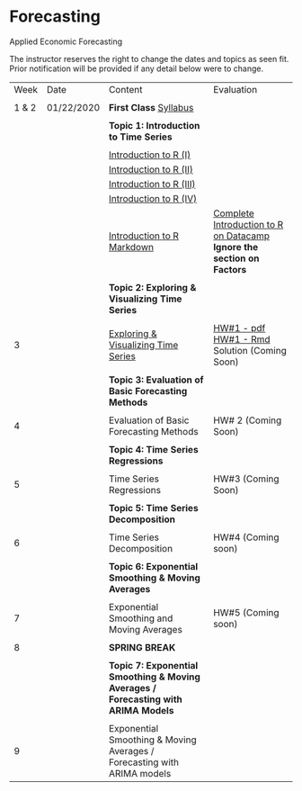 # Forecasting
Applied Economic Forecasting

The instructor reserves the right to change the dates and topics as seen fit. Prior notification will be provided if any detail below were to change.

|         |                |                                                                                                                                                                                                    |                                                                                                                                    | 
|---------|----------------|----------------------------------------------------------------------------------------------------------------------------------------------------------------------------------------------------|------------------------------------------------------------------------------------------------------------------------------------| 
| Week      | Date             | Content                                 | Evaluation |
|           |                  |                                         |            |
| 1 & 2     | 01/22/2020       | **First Class** [Syllabus](Syllabus)    |            |
|           |                  |                                         |            |
|           |                  | **Topic 1: Introduction to Time Series**            |            |
|           |                  |                                         |            |
|           |                  | [Introduction to R (I)](Lectures/1.Introduction/R_intro_I.pdf)                  |            |
|           |                  | [Introduction to R (II)](Lectures/1.Introduction/R_intro_II.pdf)                 |            |
|           |                  | [Introduction to R (III)](Lectures/1.Introduction/R_intro_III.pdf)                |            |
|           |                  | [Introduction to R (IV)](Lectures/1.Introduction/R_intro_IV.pdf)                |            |
|           |                  | [Introduction to R Markdown](Lectures/1.Introduction/RMarkdown_Intro.pdf)             | [Complete Introduction to R on Datacamp](https://www.datacamp.com/courses/free-introduction-to-r/) **Ignore the section on Factors**           |
|           |                  |                                         |            |
|        |                  | **Topic 2: Exploring & Visualizing Time Series**     |            |
|          |                  | |            |
| 3         |                  | [Exploring & Visualizing Time Series](Lectures/2.Exploring%20&%20Visualizing%20Time%20Series/2-Visualizing-Time-Series.pdf)    |   [HW\#1 - pdf](Homework/Homework1/Homework1_S2020.pdf) [HW\#1 - Rmd](Homework/Homework1/Homework1_S2020.Rmd) Solution (Coming Soon) 
|           |                  |                                         |            |
|          |                  | **Topic 3: Evaluation of Basic Forecasting Methods** |            |
|           |                  |                                         |            |
| 4         |                  | Evaluation of Basic Forecasting Methods | HW\# 2 (Coming Soon)           |
|           |                  |                                         |            |
|           |                  | **Topic 4: Time Series Regressions**    |            |
|           |                  |                                         |            |
|5          |                  | Time Series Regressions                 | HW\#3 (Coming Soon)           |
|           |                  |                                         |            |
|           |                  | **Topic 5: Time Series Decomposition**  |            |
|           |                  |                                         |            |
|6          |                  | Time Series Decomposition               | HW\#4 (Coming soon)           |
|           |                  |                                         |            |
|           |                  | **Topic 6: Exponential Smoothing & Moving Averages**    |            |
|           |                  |                                         |            |
|7          |                  | Exponential Smoothing and Moving Averages                 | HW\#5 (Coming soon)            |
|           |                  |                                         |            |
|8           |                  | **SPRING BREAK**                        |            |
|           |                  |                                         |            |
|           |                  | **Topic 7: Exponential Smoothing & Moving Averages / Forecasting with ARIMA Models**    |            |
|           |                  |                                         |            |
|9          |                  | Exponential Smoothing & Moving Averages / Forecasting with ARIMA models                 |             |
